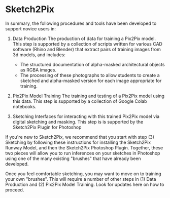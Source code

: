 # Sketch2Pix
In summary, the following procedures and tools have been developed to support novice users in: 

1. Data Production
The production of data for training a Pix2Pix model. This step is supported by a collection of scripts written for various CAD software (Rhino and Blender) that extract pairs of training images from 3d models, and includes:
    * The structured documentation of alpha-masked architectural objects as RGBA images.
    * The processing of these photographs to allow students to create a sketched and alpha-masked version for each image appropriate for training.

2. Pix2Pix Model Training
The training and testing of a Pix2Pix model using this data.
This step is supported by a collection of Google Colab notebooks.

3. Sketching
Interfaces for interacting with this trained Pix2Pix model via digital sketching and masking.
This step is is supported by the Sketch2Pix Plugin for Photoshop


If you're new to Sketch2Pix, we recommend that you start with step (3) Sketching by following these instructions for installing the Sketch2Pix Runway Model, and then the Sketch2Pix Photoshop Plugin. Together, these two pieces will allow you to run inferences on your sketches in Photoshop using one of the many existing "brushes" that have already been developed. 

Once you feel comfortable sketching, you may want to move on to training your own "brushes". This will require a number of other steps in (1) Data Production and (2) Pix2Pix Model Training. Look for updates here on how to proceed.


